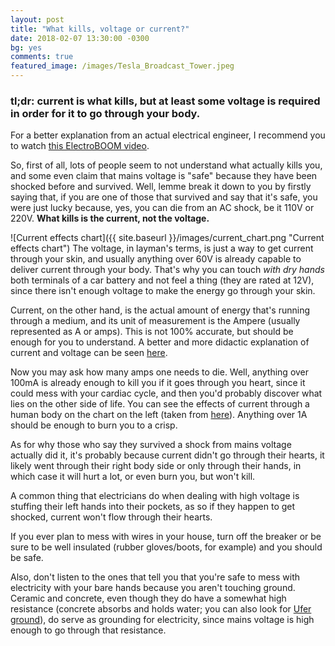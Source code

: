 ```yaml
---
layout: post
title: "What kills, voltage or current?"
date: 2018-02-07 13:30:00 -0300
bg: yes
comments: true
featured_image: /images/Tesla_Broadcast_Tower.jpeg
---
```


### **tl;dr: current is what kills, but at least some voltage is required in order for it to go through your body.**  
For a better explanation from an actual electrical engineer, I recommend you to watch [this ElectroBOOM video](https://www.youtube.com/watch?v=XDf2nhfxVzg).

So, first of all, lots of people seem to not understand what actually kills you, and some even claim that mains voltage is "safe" because they have been shocked before and survived. Well, lemme break it down to you by firstly saying that, if you are one of those that survived and say that it's safe, you were just lucky because, yes, you can die from an AC shock, be it 110V or 220V. **What kills is the current, not the voltage.**

![Current effects chart]({{ site.baseurl }}/images/current_chart.png "Current effects chart")
The voltage, in layman's terms, is just a way to get current through your skin, and usually anything over 60V is already capable to deliver current through your body. That's why you can touch _with dry hands_ both terminals of a car battery and not feel a thing (they are rated at 12V), since there isn't enough voltage to make the energy go through your skin.

Current, on the other hand, is the actual amount of energy that's running through a medium, and its unit of measurement is the Ampere (usually represented as A or amps). This is not 100% accurate, but should be enough for you to understand. A better and more didactic explanation of current and voltage can be seen [here](https://learn.sparkfun.com/tutorials/voltage-current-resistance-and-ohms-law).

Now you may ask how many amps one needs to die. Well, anything over 100mA is already enough to kill you if it goes through you heart, since it could mess with your cardiac cycle, and then you'd probably discover what lies on the other side of life. You can see the effects of current through a human body on the chart on the left (taken from [here](https://www.physics.ohio-state.edu/~p616/safety/fatal_current.html)). Anything over 1A should be enough to burn you to a crisp.

As for why those who say they survived a shock from mains voltage actually did it, it's probably because current didn't go through their hearts, it likely went through their right body side or only through their hands, in which case it will hurt a lot, or even burn you, but won't kill.

A common thing that electricians do when dealing with high voltage is stuffing their left hands into their pockets, as so if they happen to get shocked, current won't flow through their hearts.

If you ever plan to mess with wires in your house, turn off the breaker or be sure to be well insulated (rubber gloves/boots, for example) and you should be safe.

Also, don't listen to the ones that tell you that you're safe to mess with electricity with your bare hands because you aren't touching ground. Ceramic and concrete, even though they do have a somewhat high resistance (concrete absorbs and holds water; you can also look for [Ufer ground](https://en.wikipedia.org/wiki/Ufer_ground)), do serve as grounding for electricity, since mains voltage is high enough to go through that resistance.